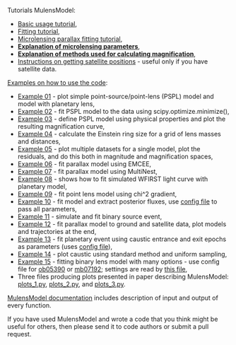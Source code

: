 Tutorials MulensModel:

* [Basic usage tutorial](https://rpoleski.github.io/MulensModel/tutorial.html),
* [Fitting tutorial](https://rpoleski.github.io/MulensModel/tutorial_fit_pspl.html),
* [Microlensing parallax fitting tutorial](https://rpoleski.github.io/MulensModel/tutorial_fit_pi_E.html),
* [**Explanation of microlensing parameters**](parameter_names.pdf),
* [**Explanation of methods used for calculating magnification**](magnification_methods.pdf),
* [Instructions on getting satellite positions](Horizons_manual.md) - useful only if you have satellite data.

[Examples on how to use the code](../examples/):
* [Example 01](../examples/example_01_models.py) - plot simple point-source/point-lens (PSPL) model and model with planetary lens,
* [Example 02](../examples/example_02_fitting.py) - fit PSPL model to the data using scipy.optimize.minimize(),
* [Example 03](../examples/example_03_mulenssystem.py) - define PSPL model using physical properties and plot the resulting magnification curve,
* [Example 04](../examples/example_04_einsteinring.py) - calculate the Einstein ring size for a grid of lens masses and distances,
* [Example 05](../examples/example_05_MB08310.py) - plot multiple datasets for a single model, plot the residuals, and do this both in magnitude and magnification spaces,
* [Example 06](../examples/example_06_fit_parallax_EMCEE.py) - fit parallax model using EMCEE,
* [Example 07](../examples/example_07_fit_parallax_MN.py) - fit parallax model using MultiNest,
* [Example 08](../examples/example_08_planet_grid_fitting.ipynb) - shows how to fit simulated WFIRST light curve with planetary model,
* [Example 09](../examples/example_09_gradient_fitting.py) - fit point lens model using chi^2 gradient,
* [Example 10](../examples/example_10_fitting_and_fluxes.py) - fit model and extract posterior fluxes, use [config file](../examples/example_10.cfg) to pass all parameters,
* [Example 11](../examples/example_11_binary_source.py) - simulate and fit binary source event,
* [Example 12](../examples/example_12_fit_satellite_parallax_EMCEE.py) - fit parallax model to ground and satellite data, plot models and trajectories at the end,
* [Example 13](../examples/example_13_caustic_sampling.py) - fit planetary event using caustic entrance and exit epochs as parameters (uses [config file](../examples/example_13.cfg)),
* [Example 14](../examples/example_14_caustic_plotting.py) - plot caustic using standard method and uniform sampling,
* [Example 15](../examples/example_15_fitting.py) - fitting binary lens model with many options - use config file for [ob05390](../examples/example_15_ob05390_v1.cfg) or [mb07192](../examples/example_15_mb07192_v1.cfg); settings are read by [this file](../examples/example_15_read.py),
* Three files producing plots presented in paper describing MulensModel: [plots_1.py](../examples/plots_1.py), [plots_2.py](../examples/plots_2.py), and [plots_3.py](../examples/plots_3.py).

[MulensModel documentation](https://rpoleski.github.io/MulensModel/) includes description of input and output of every function. 

If you have used MulensModel and wrote a code that you think might be useful for others, then please send it to code authors or submit a pull request.

